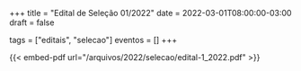 +++
title = "Edital de Seleção 01/2022"
date = 2022-03-01T08:00:00-03:00
draft = false

tags = ["editais", "selecao"]
eventos = []
+++

{{< embed-pdf url="/arquivos/2022/selecao/edital-1_2022.pdf" >}}

